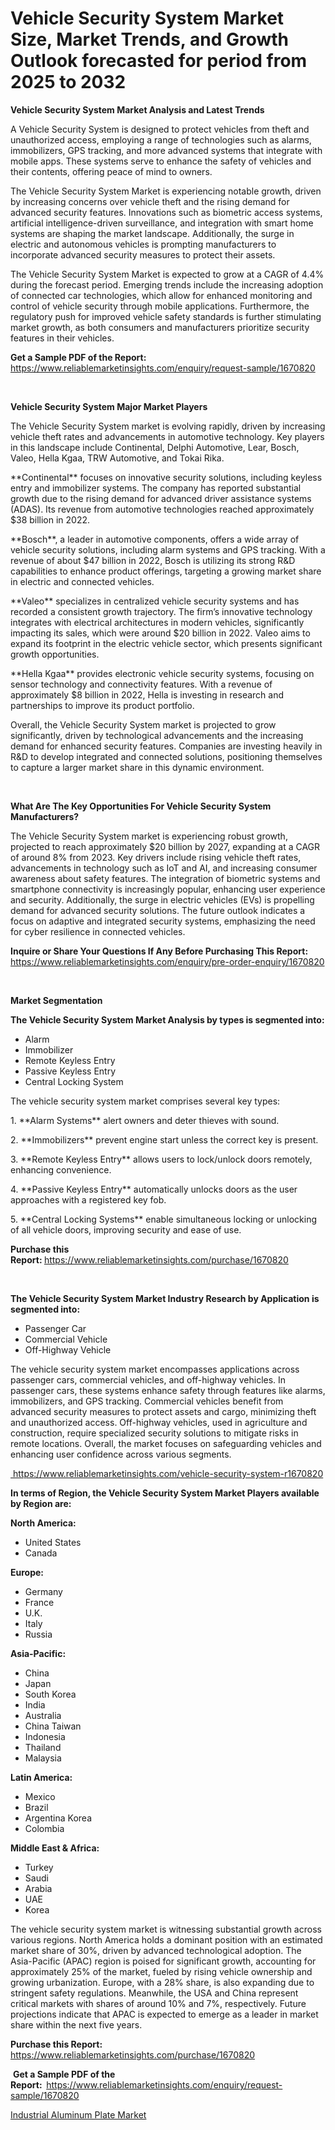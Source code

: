 <p><h1>Vehicle Security System Market Size, Market Trends, and Growth Outlook forecasted for period from 2025 to 2032</h1></p><p><strong>Vehicle Security System Market Analysis and Latest Trends</strong></p>
<p><p>A Vehicle Security System is designed to protect vehicles from theft and unauthorized access, employing a range of technologies such as alarms, immobilizers, GPS tracking, and more advanced systems that integrate with mobile apps. These systems serve to enhance the safety of vehicles and their contents, offering peace of mind to owners.</p><p>The Vehicle Security System Market is experiencing notable growth, driven by increasing concerns over vehicle theft and the rising demand for advanced security features. Innovations such as biometric access systems, artificial intelligence-driven surveillance, and integration with smart home systems are shaping the market landscape. Additionally, the surge in electric and autonomous vehicles is prompting manufacturers to incorporate advanced security measures to protect their assets.</p><p>The Vehicle Security System Market is expected to grow at a CAGR of 4.4% during the forecast period. Emerging trends include the increasing adoption of connected car technologies, which allow for enhanced monitoring and control of vehicle security through mobile applications. Furthermore, the regulatory push for improved vehicle safety standards is further stimulating market growth, as both consumers and manufacturers prioritize security features in their vehicles.</p></p>
<p><strong>Get a Sample PDF of the Report:&nbsp;</strong> <a href="https://www.reliablemarketinsights.com/enquiry/request-sample/1670820?utm_campaign=3164&utm_medium=2&utm_source=Github&utm_content=ia&utm_term=25032025&utm_id=vehicle-security-system">https://www.reliablemarketinsights.com/enquiry/request-sample/1670820</a></p>
<p>&nbsp;</p>
<p><strong>Vehicle Security System Major Market Players</strong></p>
<p><p>The Vehicle Security System market is evolving rapidly, driven by increasing vehicle theft rates and advancements in automotive technology. Key players in this landscape include Continental, Delphi Automotive, Lear, Bosch, Valeo, Hella Kgaa, TRW Automotive, and Tokai Rika.</p><p>**Continental** focuses on innovative security solutions, including keyless entry and immobilizer systems. The company has reported substantial growth due to the rising demand for advanced driver assistance systems (ADAS). Its revenue from automotive technologies reached approximately $38 billion in 2022.</p><p>**Bosch**, a leader in automotive components, offers a wide array of vehicle security solutions, including alarm systems and GPS tracking. With a revenue of about $47 billion in 2022, Bosch is utilizing its strong R&D capabilities to enhance product offerings, targeting a growing market share in electric and connected vehicles.</p><p>**Valeo** specializes in centralized vehicle security systems and has recorded a consistent growth trajectory. The firm’s innovative technology integrates with electrical architectures in modern vehicles, significantly impacting its sales, which were around $20 billion in 2022. Valeo aims to expand its footprint in the electric vehicle sector, which presents significant growth opportunities.</p><p>**Hella Kgaa** provides electronic vehicle security systems, focusing on sensor technology and connectivity features. With a revenue of approximately $8 billion in 2022, Hella is investing in research and partnerships to improve its product portfolio.</p><p>Overall, the Vehicle Security System market is projected to grow significantly, driven by technological advancements and the increasing demand for enhanced security features. Companies are investing heavily in R&D to develop integrated and connected solutions, positioning themselves to capture a larger market share in this dynamic environment.</p></p>
<p>&nbsp;</p>
<p><strong>What Are The Key Opportunities For Vehicle Security System Manufacturers?</strong></p>
<p><p>The Vehicle Security System market is experiencing robust growth, projected to reach approximately $20 billion by 2027, expanding at a CAGR of around 8% from 2023. Key drivers include rising vehicle theft rates, advancements in technology such as IoT and AI, and increasing consumer awareness about safety features. The integration of biometric systems and smartphone connectivity is increasingly popular, enhancing user experience and security. Additionally, the surge in electric vehicles (EVs) is propelling demand for advanced security solutions. The future outlook indicates a focus on adaptive and integrated security systems, emphasizing the need for cyber resilience in connected vehicles.</p></p>
<p><strong>Inquire or Share Your Questions If Any Before Purchasing This Report:</strong> <a href="https://www.reliablemarketinsights.com/enquiry/pre-order-enquiry/1670820?utm_campaign=3164&utm_medium=2&utm_source=Github&utm_content=ia&utm_term=25032025&utm_id=vehicle-security-system">https://www.reliablemarketinsights.com/enquiry/pre-order-enquiry/1670820</a></p>
<p>&nbsp;</p>
<p><strong>Market Segmentation</strong></p>
<p><strong>The Vehicle Security System Market Analysis by types is segmented into:</strong></p>
<p><ul><li>Alarm</li><li>Immobilizer</li><li>Remote Keyless Entry</li><li>Passive Keyless Entry</li><li>Central Locking System</li></ul></p>
<p><p>The vehicle security system market comprises several key types: </p><p>1. **Alarm Systems** alert owners and deter thieves with sound.  </p><p>2. **Immobilizers** prevent engine start unless the correct key is present.  </p><p>3. **Remote Keyless Entry** allows users to lock/unlock doors remotely, enhancing convenience.  </p><p>4. **Passive Keyless Entry** automatically unlocks doors as the user approaches with a registered key fob.  </p><p>5. **Central Locking Systems** enable simultaneous locking or unlocking of all vehicle doors, improving security and ease of use.</p></p>
<p><strong>Purchase this Report:&nbsp;</strong><a href="https://www.reliablemarketinsights.com/purchase/1670820?utm_campaign=3164&utm_medium=2&utm_source=Github&utm_content=ia&utm_term=25032025&utm_id=vehicle-security-system">https://www.reliablemarketinsights.com/purchase/1670820</a></p>
<p>&nbsp;</p>
<p><strong>The Vehicle Security System Market Industry Research by Application is segmented into:</strong></p>
<p><ul><li>Passenger Car</li><li>Commercial Vehicle</li><li>Off-Highway Vehicle</li></ul></p>
<p><p>The vehicle security system market encompasses applications across passenger cars, commercial vehicles, and off-highway vehicles. In passenger cars, these systems enhance safety through features like alarms, immobilizers, and GPS tracking. Commercial vehicles benefit from advanced security measures to protect assets and cargo, minimizing theft and unauthorized access. Off-highway vehicles, used in agriculture and construction, require specialized security solutions to mitigate risks in remote locations. Overall, the market focuses on safeguarding vehicles and enhancing user confidence across various segments.</p></p>
<p><a href="https://www.reliablemarketinsights.com/vehicle-security-system-r1670820?utm_campaign=3164&utm_medium=2&utm_source=Github&utm_content=ia&utm_term=25032025&utm_id=vehicle-security-system">&nbsp;https://www.reliablemarketinsights.com/vehicle-security-system-r1670820</a></p>
<p><strong>In terms of Region, the Vehicle Security System Market Players available by Region are:</strong></p>
<p>
    <p> <strong> North America: </strong>
        <ul>
            <li>United States</li>
            <li>Canada</li>
        </ul>
        </p> 
    <p> <strong> Europe: </strong>
        <ul>
            <li>Germany</li>
            <li>France</li>
            <li>U.K.</li>
            <li>Italy</li>
            <li>Russia</li>
        </ul>
        </p> 
    <p> <strong> Asia-Pacific: </strong>
        <ul>
            <li>China</li>
            <li>Japan</li>
            <li>South Korea</li>
            <li>India</li>
            <li>Australia</li>
            <li>China Taiwan</li>
            <li>Indonesia</li>
            <li>Thailand</li>
            <li>Malaysia</li>
        </ul>
        </p> 
    <p> <strong> Latin America: </strong>
        <ul>
            <li>Mexico</li>
            <li>Brazil</li>
            <li>Argentina Korea</li>
            <li>Colombia</li>
        </ul>
        </p> 
    <p> <strong> Middle East & Africa: </strong>
        <ul>
            <li>Turkey</li>
            <li>Saudi</li>
            <li>Arabia</li>
            <li>UAE</li>
            <li>Korea</li>
        </ul>
    </p>
    </p>
<p><p>The vehicle security system market is witnessing substantial growth across various regions. North America holds a dominant position with an estimated market share of 30%, driven by advanced technological adoption. The Asia-Pacific (APAC) region is poised for significant growth, accounting for approximately 25% of the market, fueled by rising vehicle ownership and growing urbanization. Europe, with a 28% share, is also expanding due to stringent safety regulations. Meanwhile, the USA and China represent critical markets with shares of around 10% and 7%, respectively. Future projections indicate that APAC is expected to emerge as a leader in market share within the next five years.</p></p>
<p><strong>Purchase this Report: </strong><a href="https://www.reliablemarketinsights.com/purchase/1670820?utm_campaign=3164&utm_medium=2&utm_source=Github&utm_content=ia&utm_term=25032025&utm_id=vehicle-security-system">https://www.reliablemarketinsights.com/purchase/1670820</a></p>
<p>&nbsp;<strong>Get a Sample PDF of the Report:&nbsp;&nbsp;</strong><a href="https://www.reliablemarketinsights.com/enquiry/request-sample/1670820?utm_campaign=3164&utm_medium=2&utm_source=Github&utm_content=ia&utm_term=25032025&utm_id=vehicle-security-system">https://www.reliablemarketinsights.com/enquiry/request-sample/1670820</a></p>
<p><strong></strong></p>
<p><p><a href="https://github.com/briandahm87/Market-Research-Report-List-1/blob/main/industrial-aluminum-plate-market.md?utm_campaign=3164&utm_medium=2&utm_source=Github&utm_content=ia&utm_term=25032025&utm_id=vehicle-security-system">Industrial Aluminum Plate Market</a></p></p>
